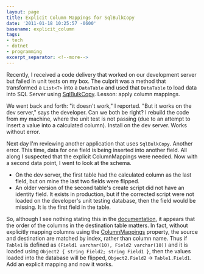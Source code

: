 ```yaml
---
layout: page
title: Explicit Column Mappings for SqlBulkCopy
date: '2011-01-18 10:25:57 -0600'
basename: explicit_column
tags:
- tech
- dotnet
- programming
excerpt_separator: <!--more-->
---
```


Recently, I received a code delivery that worked on our development server but
failed in unit tests on my box. The culprit was a method that transformed a
`List<T>` into a `DataTable` and used that `DataTable` to load data into
SQL Server using <a
href="http://msdn.microsoft.com/en-us/library/system.data.sqlclient.sqlbulkcopy.aspx">SqlBulkCopy</a>.
Lesson: apply column mappings.

<!--more-->

We went back and forth: "it doesn't work," I reported. "But it works on the dev
server," says the developer. Can we both be right? I rebuild the code from my
machine, where the unit test is not passing (due to an attempt to insert a value
into a calculated column). Install on the dev server. Works without error.

Next day I'm reviewing another application that uses `SqlBulkCopy`. Another
error. This time, data for one field is being inserted into another field. All
along I suspected that the explicit ColumnMappings were needed. Now with a
second data point, I went to look at the schema.

<ul>
<li>On the dev server, the first table had the calculated column as the last field, but on mine the last two fields were flipped.</li>
<li>An older version of the second table's create script did not have an identity field. It exists in production, but if the corrected script were not loaded on the developer's unit testing database, then the field would be missing. It is the first field in the table.</li>
</ul>

So, although I see nothing  stating this in the <a
href="http://msdn.microsoft.com/en-us/library/434atets.aspx">documentation</a>,
it appears that the order of the columns in the destination table matters. In
fact, without explicitly mapping columns using the <a
href="http://msdn.microsoft.com/en-us/library/system.data.sqlclient.sqlbulkcopy.columnmappings.aspx">ColumnMappings</a>
property, the source and destination are matched by index, rather than column
name. Thus if `Table1` is defined as `(Field1 varchar(10), Field2 varchar(10))`
and it is loaded using `Object2 { string Field2; string Field1 }`, then the
values loaded into the database will be flipped, `Object2.Field2` &rarr;
`Table1.Field1`. Add an explicit mapping and now it works.
